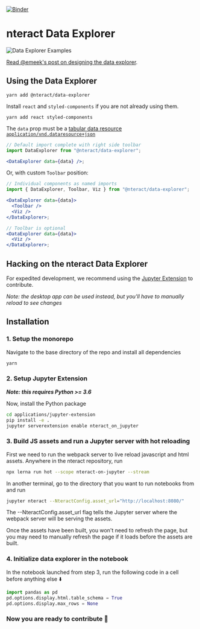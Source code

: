 [![Binder](https://mybinder.org/badge.svg)](https://mybinder.org/v2/gh/nteract/examples/master?urlpath=%2Fnteract%2Fedit%2Fpython%2Fhappiness.ipynb)

# nteract Data Explorer

![Data Explorer Examples](https://user-images.githubusercontent.com/1863892/55675008-07632e80-5871-11e9-9dac-0a71450faf7b.gif)

[Read @emeek's post on designing the data explorer](https://blog.nteract.io/designing-the-nteract-data-explorer-f4476d53f897).

## Using the Data Explorer

```
yarn add @nteract/data-explorer
```

Install `react` and `styled-components` if you are not already using them.
```
yarn add react styled-components
```

The `data` prop must be a [tabular data resource `application/vnd.dataresource+json`](https://frictionlessdata.io/specs/tabular-data-resource/)

```jsx
// Default import complete with right side toolbar
import DataExplorer from "@nteract/data-explorer";

<DataExplorer data={data} />;
```

Or, with custom `Toolbar` position:

```jsx
// Individual components as named imports
import { DataExplorer, Toolbar, Viz } from "@nteract/data-explorer";

<DataExplorer data={data}>
  <Toolbar />
  <Viz />
</DataExplorer>;

// Toolbar is optional
<DataExplorer data={data}>
  <Viz />
</DataExplorer>;
```

## Hacking on the nteract Data Explorer

For expedited development, we recommend using the [Jupyter Extension](https://github.com/nteract/nteract/tree/master/applications/jupyter-extension) to contribute.

_Note: the desktop app can be used instead, but you'll have to manually reload to see changes_

## Installation

### 1. Setup the monorepo

Navigate to the base directory of the repo and install all dependencies

```bash
yarn
```

### 2. Setup Jupyter Extension

**_Note: this requires Python >= 3.6_**

Now, install the Python package

```bash
cd applications/jupyter-extension
pip install -e .
jupyter serverextension enable nteract_on_jupyter
```

### 3. Build JS assets and run a Jupyter server with hot reloading

First we need to run the webpack server to live reload javascript and html assets. Anywhere in the nteract repository, run

```bash
npx lerna run hot --scope nteract-on-jupyter --stream
```

In another terminal, go to the directory that you want to run notebooks from and run

```bash
jupyter nteract --NteractConfig.asset_url="http://localhost:8080/"
```

The --NteractConfig.asset_url flag tells the Jupyter server where the webpack server will be serving the assets.

Once the assets have been built, you won't need to refresh the page, but you may need to manually refresh the page if it loads before the assets are built.

### 4. Initialize data explorer in the notebook

In the notebook launched from step 3, run the following code in a cell before anything else :arrow_down:

```python
import pandas as pd
pd.options.display.html.table_schema = True
pd.options.display.max_rows = None
```

### Now you are ready to contribute :tada:
